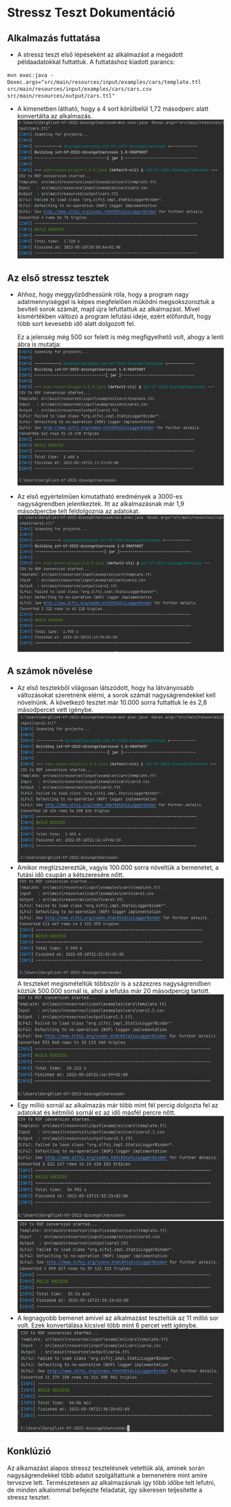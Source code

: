 # Stressz Teszt Dokumentáció
## Alkalmazás futtatása
- A stressz teszt első lépéseként az alkalmazást a megadott példaadatokkal futtattuk. A futtatáshoz kiadott parancs: 
```
mvn exec:java -Dexec.args="src/main/resources/input/examples/cars/template.ttl src/main/resources/input/examples/cars/cars.csv src/main/resources/output/cars.ttl" 
```

- A kimenetben látható, hogy a 4 sort körülbelül 1,72 másodperc alatt konvertálta az alkalmazás.
![basicrun.png](images/basicrun.png)

## Az első stressz tesztek 
- Ahhoz, hogy meggyőződhessünk róla, hogy a program nagy adatmennyiséggel is képes megfelelően működni megsokszoroztuk a beviteli sorok számát, majd újra lefuttattuk az alkalmazást. Mivel kismértékben változó a program lefutási ideje, ezért előfordult, hogy több sort kevesebb idő alatt dolgozott fel.

    Ez a jelenség még 500 sor felett is még megfigyelhető volt, ahogy a lenti ábra is mutatja:
    ![500.png](images/500.png)

- Az első egyértelműen kimutatható eredmények a 3000-es nagyságrendben jelentkeztek. Itt az alkalmazásnak már 1,9 másodpercbe telt feldolgoznia az adatokat. 
    ![3000.png](images/3000.png)

## A számok növelése
- Az első tesztekből világosan látszódott, hogy ha látványosabb változásokat szeretnénk elérni, a sorok számát nagyságrendekkel kell növelnünk. A következő tesztet már 10.000 sorra futtattuk le és 2,8 másodpercet vett igénybe.
![10000.png](images/10000.png)
- Amikor megtízszereztük, vagyis 100.000 sorra növeltük a bemenetet, a futási idő csupán a kétszeresére nőtt.
![100,000.png](images/100,000.png)
A teszteket megismételtük többször is a százezres nagyságrendben köztük 500.000 sornál is, ahol a lefutás már 20 másodpercig tartott.
![500,000.png](images/500,000.png)
- Egy millió sornál az alkalmazás már több mint fél percig dolgozta fel az adatokat és kétmilió sornál ez az idő másfél percre nőtt.
![1,000,000.png](images/1,000,000.png)
![2,000,000.png](images/2,000,000.png)
- A legnagyobb bemenet amivel az alkalmazást teszteltük az 11 millió sor volt. Ezek konvertálása kicsivel több mint 6 percet vett igénybe.
![11,000,000.png](images/11,000,000.png)
## Konklúzió
Az alkamazást alapos stressz tesztelésnek vetettük alá, aminek során nagyságrendekkel több adatot szolgáltattunk a bemenetére mint amire tervezve lett. Természetesen az  alkalmazásnak így több időbe telt lefutni, de minden alkalommal befejezte feladatát, így sikeresen teljesítette a stressz tesztet.